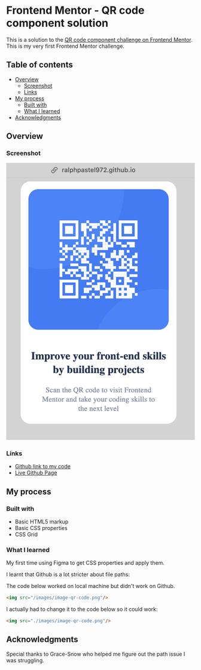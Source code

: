 # Frontend Mentor - QR code component solution

This is a solution to the [QR code component challenge on Frontend Mentor](https://www.frontendmentor.io/challenges/qr-code-component-iux_sIO_H). This is my very first Frontend Mentor challenge.

## Table of contents

- [Overview](#overview)
  - [Screenshot](#screenshot)
  - [Links](#links)
- [My process](#my-process)
  - [Built with](#built-with)
  - [What I learned](#what-i-learned)
- [Acknowledgments](#acknowledgments)

## Overview

### Screenshot

![My screenshot](./images/my_solution-screenshot.png)

### Links

- [Github link to my code](https://github.com/RalphPastel972/qr-code-component-main)
- [Live Github Page](https://ralphpastel972.github.io/qr-code-component-main/)

## My process

### Built with

- Basic HTML5 markup
- Basic CSS properties
- CSS Grid

### What I learned

My first time using Figma to get CSS properties and apply them.

I learnt that Github is a lot stricter about file paths:

The code below worked on local machine but didn't work on Github.
```html
<img src="/images/image-qr-code.png"/>
```

I actually had to change it to the code below so it could work:
```html
<img src="./images/image-qr-code.png"/>
```

## Acknowledgments

Special thanks to Grace-Snow who helped me figure out the path issue I was struggling.
